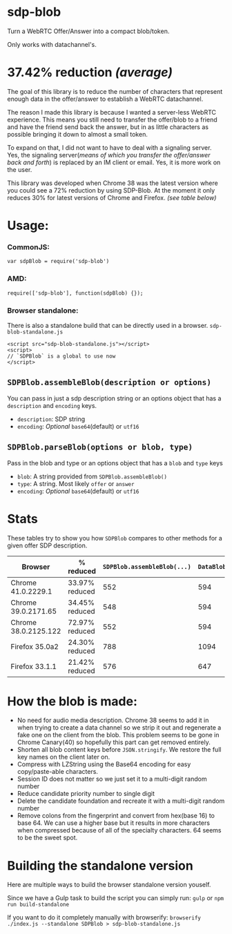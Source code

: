 # sdp-blob

Turn a WebRTC Offer/Answer into a compact blob/token.

Only works with datachannel's.


# 37.42% reduction *(average)*

The goal of this library is to reduce the number of characters that represent enough data in the offer/answer to establish a WebRTC datachannel.

The reason I made this library is because I wanted a server-less WebRTC experience. This means you still need to transfer the offer/blob to a friend and have the friend send back the answer, but in as little characters as possible bringing it down to almost a small token.

To expand on that, I did not want to have to deal with a signaling server. Yes, the signaling server(*means of which you transfer the offer/answer back and forth*) is replaced by an IM client or email. Yes, it is more work on the user.

This library was developed when Chrome 38 was the latest version where you could see a 72% reduction by using SDP-Blob. At the moment it only reduces 30% for latest versions of Chrome and Firefox. *(see table below)*


# Usage:

### CommonJS:
`var sdpBlob = require('sdp-blob')`

### AMD:
`require(['sdp-blob'], function(sdpBlob) {});`

### Browser standalone:

There is also a standalone build that can be directly used in a browser. `sdp-blob-standalone.js`

```
<script src="sdp-blob-standalone.js"></script>
<script>
// `SDPBlob` is a global to use now
</script>
```

## `SDPBlob.assembleBlob(description or options)`

You can pass in just a sdp description string or an options object that has a `description` and `encoding` keys.

 - `description`: SDP string
 - `encoding`: *Optional* `base64`(default) or `utf16`

## `SDPBlob.parseBlob(options or blob, type)`

Pass in the blob and type or an options object that has a `blob` and `type` keys

 - `blob`: A string provided from `SDPBlob.assembleBlob()`
 - `type`: A string. Most likely `offer` or `answer`
 - `encoding`: *Optional* `base64`(default) or `utf16`
		

# Stats

These tables try to show you how `SDPBlob` compares to other methods for a given offer SDP description.

Browser | **% reduced** | **`SDPBlob.assembleBlob(...)`** | `DataBlob.assembleBlob(...)` | `JSON.stringify(description)` 
------- | ------------- | ------------------------------- | ---------------------------- | -----------------------------
Chrome 41.0.2229.1 | 33.97% reduced | 552 | 594 | 836 
Chrome 39.0.2171.65 | 34.45% reduced | 548 | 594 | 836 
Chrome 38.0.2125.122 | 72.97% reduced | 552 | 594 | 2042 
Firefox 35.0a2 | 24.30% reduced | 788 | 1094 | 1041 
Firefox 33.1.1 | 21.42% reduced | 576 | 647 | 733 


# How the blob is made:

 - No need for audio media description. Chrome 38 seems to add it in when trying to create a data channel so we strip it out and regenerate a fake one on the client from the blob. This problem seems to be gone in Chrome Canary(40) so hopefully this part can get removed entirely.
 - Shorten all blob content keys before `JSON.stringify`. We restore the full key names on the client later on.
 - Compress with LZString using the Base64 encoding for easy copy/paste-able characters.
 - Session ID does not matter so we just set it to a multi-digit random number
 - Reduce candidate priority number to single digit
 - Delete the candidate foundation and recreate it with a multi-digit random number
 - Remove colons from the fingerprint and convert from hex(base 16) to base 64. We can use a higher base but it results in more characters when compressed because of all of the specialty characters. 64 seems to be the sweet spot.



# Building the standalone version

Here are multiple ways to build the browser standalone version youself.

Since we have a Gulp task to build the script you can simply run: `gulp` or `npm run build-standalone`

If you want to do it completely manually with browserify:
`browserify ./index.js --standalone SDPBlob > sdp-blob-standalone.js`

